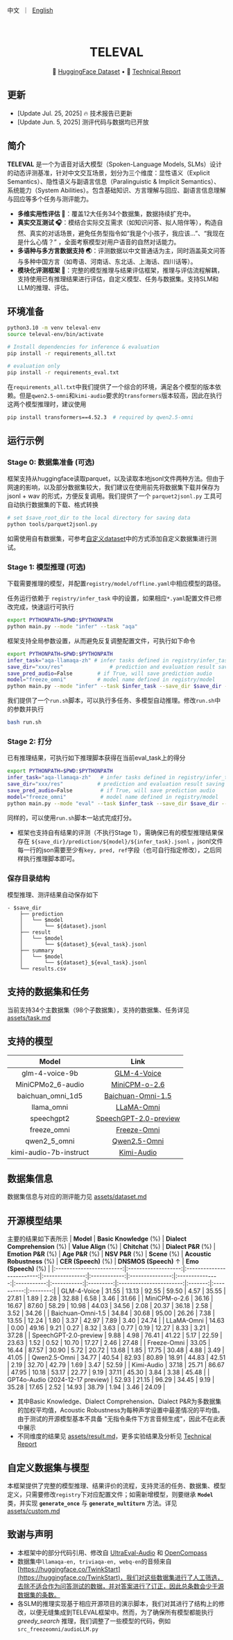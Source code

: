 <p align="left">
        中文</a>&nbsp ｜ &nbsp<a href="README_EN.md">English</a>
</p>
<br>

<div align="center">
<h1>
  TELEVAL
</h1>
</div>

<p align="center">
🤗 <a href="https://huggingface.co/datasets/Tele-AI/TELEVAL" target="_blank">HuggingFace Dataset</a>️ • 
📃 <a href="https://arxiv.org/abs/2507.18061" target="_blank">Technical Report</a>
</p>

## 更新
- [Update Jul. 25, 2025] 🔥 技术报告已更新
- [Update Jun. 5, 2025] 测评代码与数据均已开放

## 简介

**TELEVAL** 是一个为语音对话大模型（Spoken-Language Models, SLMs）设计的动态评测基准，针对中文交互场景，划分为三个维度：显性语义（Explicit Semantics）、隐性语义与副语言信息（Paralinguistic & Implicit Semantics）、系统能力（System Abilities）。包含基础知识、方言理解与回应、副语言信息理解与回应等多个任务与测评能力。

- **多维实用性评估 🧠**：覆盖12大任务34个数据集，数据持续扩充中。
- **真实交互测试 🎧**：模结合实际交互需求（如知识问答、拟人陪伴等），构造自然、真实的对话场景，避免任务型指令如“我是个小孩子，我应该...”、“我现在是什么心情？” ，全面考察模型对用户语音的自然对话能力。
- **多语种与多方言数据支持 🌏**：评测数据以中文普通话为主，同时涵盖英文问答与多种中国方言（如粤语、河南话、东北话、上海话、四川话等）。
- **模块化评测框架 🔧**：完整的模型推理与结果评估框架，推理与评估流程解耦，支持使用已有推理结果进行评估，自定义模型、任务与数据集。支持SLM和LLM的推理、评估。

## 环境准备
```bash
python3.10 -m venv televal-env
source televal-env/bin/activate

# Install dependencies for inference & evaluation
pip install -r requirements_all.txt

# evaluation only
pip install -r requirements_eval.txt
```

在```requirements_all.txt```中我们提供了一个综合的环境，满足各个模型的版本依赖。但是```qwen2.5-omni```和```kimi-audio```要求的```transformers```版本较高，因此在执行这两个模型推理时，建议使用
```bash
pip install transformers==4.52.3  # required by qwen2.5-omni
```

## 运行示例

### Stage 0: 数据集准备 (可选)
框架支持从huggingface读取parquet，以及读取本地jsonl文件两种方法。但由于网速的影响，以及部分数据集较大，我们建议在使用前先将数据集下载并保存为 jsonl + wav 的形式，方便反复调用。我们提供了一个 ```parquet2jsonl.py``` 工具可自动执行数据集的下载、格式转换
```bash
# set $save_root_dir to the local directory for saving data
python tools/parquet2jsonl.py
```

如需使用自有数据集，可参考[自定义dataset](assets/custom.md#自定义dataset)中的方式添加自定义数据集进行测试。

### Stage 1: 模型推理 (可选)
下载需要推理的模型，并配置```registry/model/offline.yaml```中相应模型的路径。

任务运行依赖于 ```registry/infer_task``` 中的设置，如果相应```*.yaml```配置文件已修改完成，快速运行可执行
```bash
export PYTHONPATH=$PWD:$PYTHONPATH
python main.py --mode "infer" --task "aqa"
```

框架支持全局参数设置，从而避免反复调整配置文件，可执行如下命令
```bash
export PYTHONPATH=$PWD:$PYTHONPATH
infer_task="aqa-llamaqa-zh" # infer tasks defined in registry/infer_task
save_dir="xxx/res"               # prediction and evaluation result saving root dir
save_pred_audio=False        # if True, will save prediction audio
model="freeze_omni"          # model name defined in registry/model
python main.py --mode "infer" --task $infer_task --save_dir $save_dir --save_pred_audio $save_pred_audio --model $model
```

我们提供了一个```run.sh```脚本，可以执行多任务、多模型自动推理。修改```run.sh```中的参数并执行
```bash
bash run.sh
```

### Stage 2: 打分
已有推理结果，可执行如下推理脚本获得在当前eval_task上的得分
```bash
export PYTHONPATH=$PWD:$PYTHONPATH
infer_task="aqa-llamaqa-zh"   # infer tasks defined in registry/infer_task
save_dir="xxx/res"           # prediction and evaluation result saving root dir, sub-dir can be used
save_pred_audio=False         # if True, will save prediction audio
model="freeze_omni"           # model name defined in registry/model
python main.py --mode "eval" --task $infer_task --save_dir $save_dir --model $model
```

同样的，可以使用```run.sh```脚本一站式完成打分。

* 框架也支持自有结果的评测（不执行Stage 1），需确保已有的模型推理结果保存在 ```${save_dir}/prediction/${model}/${infer_task}.jsonl``` ，jsonl文件每一行的json需要至少有```key, pred, ref```字段（也可自行指定修改），之后同样执行推理脚本即可。

### 保存目录结构
模型推理、测评结果自动保存如下
```text
- $save_dir
    ├── prediction
    │   └── $model
    │       └── ${dataset}.jsonl
    ├── result
    │   └── $model
    │       └── ${dataset}_${eval_task}.jsonl
    ├── summary
    │   └── $model
    │       └── ${dataset}_${eval_task}.jsonl
    └── results.csv
```

## 支持的数据集和任务
当前支持34个主数据集（98个子数据集），支持的数据集、任务详见[assets/task.md](assets/task.md)

## 支持的模型
| Model          | Link  |
|:-------------:|:-------:|
| glm-4-voice-9b | [GLM-4-Voice](https://github.com/THUDM/GLM-4-Voice) |
| MiniCPMo2_6-audio | [MiniCPM-o-2.6](https://github.com/OpenBMB/MiniCPM-o) |
| baichuan_omni_1d5 | [Baichuan-Omni-1.5](https://github.com/baichuan-inc/Baichuan-Omni-1.5) |
| llama_omni | [LLaMA-Omni](https://github.com/ictnlp/LLaMA-Omni) |
| speechgpt2 | [SpeechGPT-2.0-preview](https://github.com/OpenMOSS/SpeechGPT-2.0-preview) |
| freeze_omni | [Freeze-Omni](https://github.com/VITA-MLLM/Freeze-Omni) |
| qwen2_5_omni | [Qwen2.5-Omni](https://github.com/QwenLM/Qwen2.5-Omni) |
| kimi-audio-7b-instruct | [Kimi-Audio](https://github.com/MoonshotAI/Kimi-Audio) |

## 数据集信息
数据集信息与对应的测评能力见 [assets/dataset.md](assets/dataset.md#Dataset_Information)

## 开源模型结果
主要的结果如下表所示
| **Model**                | **Basic Knowledge** (%) | **Dialect Comprehension** (%) | **Value Align** (%) | **Chitchat** (%) | **Dialect P&R** (%) | **Emotion P&R** (%) | **Age P&R** (%) | **NSV P&R** (%) | **Scene** (%) | **Acoustic Robustness** (%) | **CER (Speech)** (%) | **DNSMOS (Speech)** ↑ | **Emo (Speech)** (%) |
|:------------------------:|:-------------------:|:-------------------------:|:---------------:|:------------:|:---------------:|:---------------:|:-----------:|:-----------:|:---------:|:-----------------------:|:-------:|:----------:|:--------:|
| GLM-4-Voice              | 31.55               | 13.13                     | 92.55           | 59.50        | 4.57            | 35.55           | 27.81       | 1.89        | 2.28      | 32.88                   | 6.58    | 3.46       | 31.66    |
| MiniCPM-o-2.6            | 36.16               | 16.67                     | 87.60           | 58.29        | 10.98           | 44.03           | 34.56       | 2.08        | 20.37     | 36.18                   | 2.58    | 3.52       | 34.26    |
| Baichuan-Omni-1.5        | 34.84               | 30.68                     | 95.00           | 26.26        | 7.38            | 13.55           | 12.24       | 1.80        | 3.37      | 42.97                   | 7.89    | 3.40       | 24.74    |
| LLaMA-Omni               | 14.63               | 0.00                      | 49.16           | 9.21         | 0.27            | 8.32            | 3.63        | 0.77        | 0.19      | 12.27                   | 8.33    | 3.21       | 37.28    |
| SpeechGPT-2.0-preview    | 9.88                | 4.98                      | 76.41           | 41.22        | 5.17            | 22.59           | 23.63       | 1.52        | 0.52      | 10.70                   | 17.27   | 2.46       | 27.48    |
| Freeze-Omni              | 33.05               | 16.44                     | 87.57           | 30.90        | 5.72            | 20.72           | 13.68       | 1.85        | 17.75     | 30.48                   | 4.88    | 3.49       | 41.05    |
| Qwen2.5-Omni             | 34.77               | 40.54                     | 82.93           | 80.89        | 18.91           | 44.83           | 42.51       | 2.19        | 32.70     | 42.79                   | 1.69    | 3.47       | 52.59    |
| Kimi-Audio               | 37.18               | 25.71                     | 86.67           | 47.95        | 10.18           | 53.17           | 22.77       | 9.19        | 37.11     | 45.30                   | 3.84    | 3.38       | 45.48    |
| GPT4o-Audio (2024-12-17 preview) | 52.93               | 21.15                     | 96.29           | 34.45        | 9.19            | 35.28           | 17.65       | 2.52        | 14.93     | 38.79                   | 1.94    | 3.46       | 24.09    |

* 其中Basic Knowledge、Dialect Comprehension、Dialect P&R为多数据集的加权平均值，Acoustic Robustness为每种声学设置中最差情况的平均值。由于测试的开源模型基本不具备 "无指令条件下方言音频生成"，因此不在此表中展示
* 不同维度的结果见 [assets/result.md](assets/result.md#results)，更多实验结果及分析见 <a href="https://arxiv.org/abs/2507.18061" target="_blank">Technical Report</a>


## 自定义数据集与模型
本框架提供了完整的模型推理、结果评价的流程，支持灵活的任务、数据集、模型定义，只需要修改```registry```下对应配置文件；如需新增模型，则要继承 **```Model```** 类，并实现 **```generate_once```** 与 **```generate_multiturn```** 方法。详见[assets/custom.md](assets/custom.md)


## 致谢与声明
* 本框架中的部分代码引用、修改自 [UltraEval-Audio](https://github.com/OpenBMB/UltraEval-Audio) 和 [OpenCompass](https://github.com/open-compass/opencompass)
* 数据集中```llamaqa-en, triviaqa-en, webq-en```的音频来自[https://huggingface.co/TwinkStart](https://huggingface.co/TwinkStart)，我们对这些数据集进行了人工筛选，去除不适合作为问答测试的数据，并对答案进行了订正，因此总条数会少于源数据集的条数。
* 各SLM的推理实现基于相应开源项目的演示脚本，我们对其进行了结构上的修改，以便无缝集成到TELEVAL框架中。然而，为了确保所有模型都能执行 *greedy_search* 推理，我们调整了一些模型的代码，例如 ```src_freezeomni/audioLLM.py```
